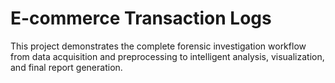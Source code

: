 # E-commerce Transaction Logs

This project demonstrates the complete forensic investigation workflow from data acquisition and preprocessing to intelligent analysis, visualization, and final report generation.
